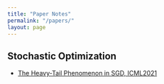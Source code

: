 ```yaml
---
title: "Paper Notes"
permalink: "/papers/"
layout: page
---
```


## Stochastic Optimization
- [The Heavy-Tail Phenomenon in SGD, ICML2021](/notes/papers/gurbuzbalaban21a)